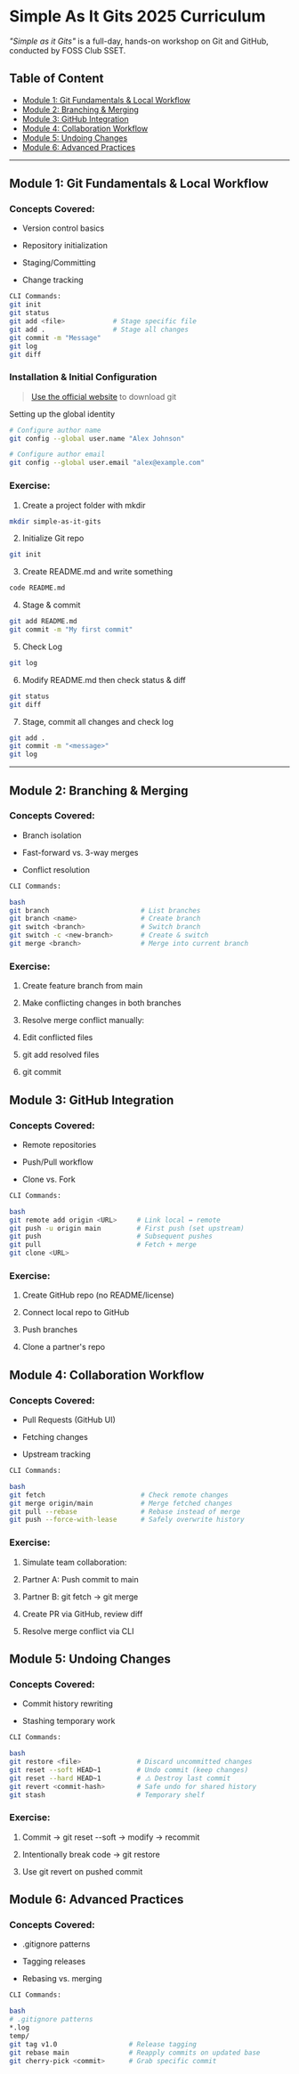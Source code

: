 # Simple As It Gits 2025 Curriculum

*"Simple as it Gits"* is a full-day, hands-on workshop on Git and GitHub, conducted by FOSS Club SSET.

## Table of Content

- [Module 1: Git Fundamentals & Local Workflow](#module-1-git-fundamentals--local-workflow)
- [Module 2: Branching & Merging](#module-2-branching--merging)
- [Module 3: GitHub Integration](#module-3-github-integration)
- [Module 4: Collaboration Workflow](#module-4-collaboration-workflow)
- [Module 5: Undoing Changes](#module-5-undoing-changes)
- [Module 6: Advanced Practices](#module-6-advanced-practices)

---

## Module 1: Git Fundamentals & Local Workflow
### Concepts Covered:

- Version control basics

- Repository initialization

- Staging/Committing

- Change tracking

```bash
CLI Commands:
git init
git status
git add <file>            # Stage specific file
git add .                 # Stage all changes
git commit -m "Message"
git log
git diff
```

### Installation & Initial Configuration

> [Use the official website](https://git-scm.com/) to download git

Setting up the global identity

```bash
# Configure author name
git config --global user.name "Alex Johnson"

# Configure author email
git config --global user.email "alex@example.com"
```

### Exercise:

1. Create a project folder with mkdir

```bash
mkdir simple-as-it-gits
```

2. Initialize Git repo

```bash
git init
```

3. Create README.md and write something

```bash
code README.md
```

4. Stage & commit

```bash
git add README.md
git commit -m "My first commit"
```

5. Check Log

```bash
git log
```

6. Modify README.md then check status & diff

```bash
git status
git diff
```
7. Stage, commit all changes and check log

```bash
git add .
git commit -m "<message>"
git log
```
---

## Module 2: Branching & Merging
### Concepts Covered:

- Branch isolation

- Fast-forward vs. 3-way merges

- Conflict resolution

```bash
CLI Commands:

bash
git branch                       # List branches
git branch <name>                # Create branch
git switch <branch>              # Switch branch
git switch -c <new-branch>       # Create & switch
git merge <branch>               # Merge into current branch
```

### Exercise:

1. Create feature branch from main

2. Make conflicting changes in both branches

3. Resolve merge conflict manually:

3. Edit conflicted files

4. git add resolved files

5. git commit

## Module 3: GitHub Integration
### Concepts Covered:

- Remote repositories

- Push/Pull workflow

- Clone vs. Fork
```bash
CLI Commands:

bash
git remote add origin <URL>     # Link local ↔ remote
git push -u origin main         # First push (set upstream)
git push                        # Subsequent pushes
git pull                        # Fetch + merge
git clone <URL>
```
### Exercise:

1. Create GitHub repo (no README/license)

2. Connect local repo to GitHub

3. Push branches

4. Clone a partner's repo

## Module 4: Collaboration Workflow
### Concepts Covered:

- Pull Requests (GitHub UI)

- Fetching changes

- Upstream tracking
  
```bash
CLI Commands:

bash
git fetch                        # Check remote changes
git merge origin/main            # Merge fetched changes
git pull --rebase                # Rebase instead of merge
git push --force-with-lease      # Safely overwrite history
```
### Exercise:

1. Simulate team collaboration:

2. Partner A: Push commit to main

3. Partner B: git fetch → git merge

4. Create PR via GitHub, review diff

5. Resolve merge conflict via CLI

## Module 5: Undoing Changes
### Concepts Covered:

- Commit history rewriting

- Stashing temporary work

```bash
CLI Commands:

bash
git restore <file>              # Discard uncommitted changes
git reset --soft HEAD~1         # Undo commit (keep changes)
git reset --hard HEAD~1         # ⚠️ Destroy last commit
git revert <commit-hash>        # Safe undo for shared history
git stash                       # Temporary shelf
```

### Exercise:

1. Commit → git reset --soft → modify → recommit

2. Intentionally break code → git restore

3. Use git revert on pushed commit

## Module 6: Advanced Practices
### Concepts Covered:

- .gitignore patterns

- Tagging releases

- Rebasing vs. merging

```bash
CLI Commands:

bash
# .gitignore patterns
*.log
temp/
git tag v1.0                  # Release tagging
git rebase main               # Reapply commits on updated base
git cherry-pick <commit>      # Grab specific commit
```
